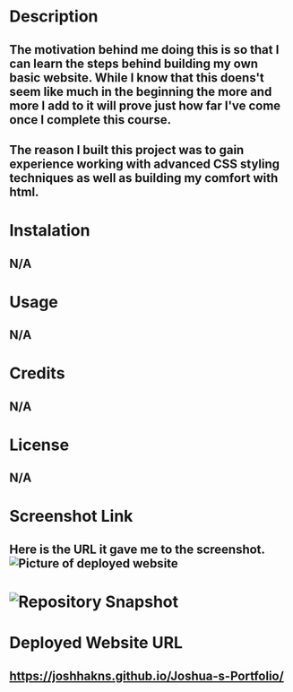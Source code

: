 # Description
## The motivation behind me doing this is so that I can learn the steps behind building my own basic website. While I know that this doens't seem like much in the beginning the more and more I add to it will prove just how far I've come once I complete this course. 
## The reason I built this project was to gain experience working with advanced CSS styling techniques as well as building my comfort with html. 
# Instalation
## N/A
# Usage
## N/A
# Credits 
## N/A
# License 
## N/A
# Screenshot Link
## Here is the URL it gave me to the screenshot. ![Picture of deployed website](https://user-images.githubusercontent.com/115948325/202596771-73e29843-523b-4b49-bfe1-b4fed91f9052.PNG)
# ![Repository Snapshot](https://user-images.githubusercontent.com/115948325/202602620-e2efdcc1-1e0b-43ca-98e4-ee9de29f84cc.PNG)

# Deployed Website URL
## https://joshhakns.github.io/Joshua-s-Portfolio/